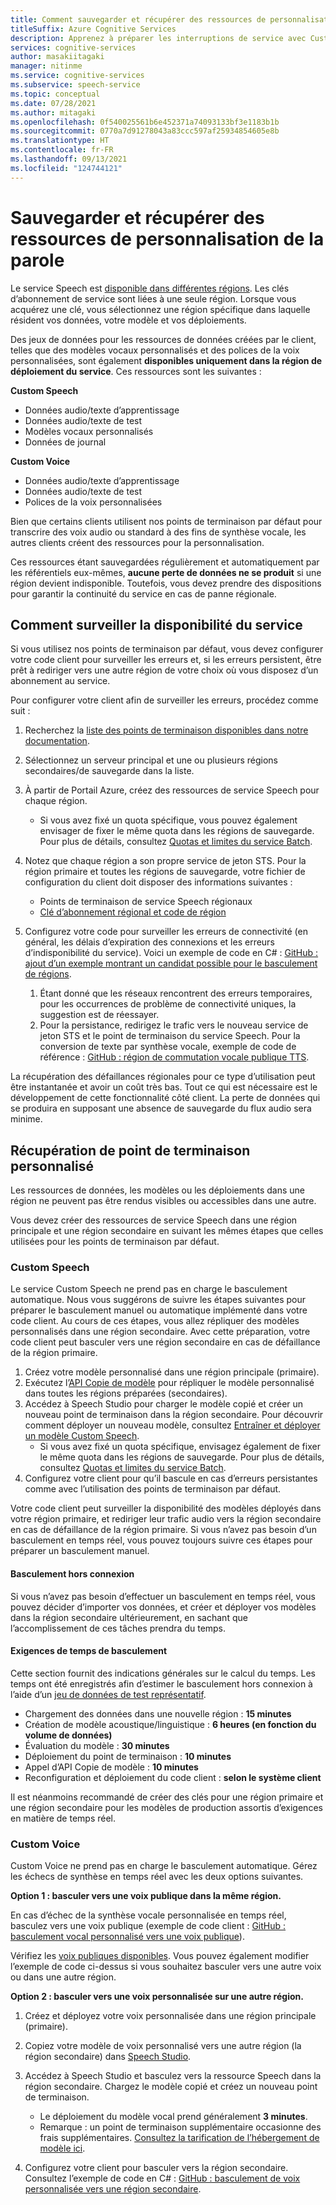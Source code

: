 ```yaml
---
title: Comment sauvegarder et récupérer des ressources de personnalisation de la parole
titleSuffix: Azure Cognitive Services
description: Apprenez à préparer les interruptions de service avec Custom Speech et Custom Voice.
services: cognitive-services
author: masakiitagaki
manager: nitinme
ms.service: cognitive-services
ms.subservice: speech-service
ms.topic: conceptual
ms.date: 07/28/2021
ms.author: mitagaki
ms.openlocfilehash: 0f540025561b6e452371a74093133bf3e1183b1b
ms.sourcegitcommit: 0770a7d91278043a83ccc597af25934854605e8b
ms.translationtype: HT
ms.contentlocale: fr-FR
ms.lasthandoff: 09/13/2021
ms.locfileid: "124744121"
---
```

# <a name="back-up-and-recover-speech-customization-resources"></a>Sauvegarder et récupérer des ressources de personnalisation de la parole

Le service Speech est [disponible dans différentes régions](./regions.md). Les clés d’abonnement de service sont liées à une seule région. Lorsque vous acquérez une clé, vous sélectionnez une région spécifique dans laquelle résident vos données, votre modèle et vos déploiements.

Des jeux de données pour les ressources de données créées par le client, telles que des modèles vocaux personnalisés et des polices de la voix personnalisées, sont également **disponibles uniquement dans la région de déploiement du service**. Ces ressources sont les suivantes :

**Custom Speech**
-   Données audio/texte d’apprentissage
-   Données audio/texte de test
-   Modèles vocaux personnalisés
-   Données de journal

**Custom Voice**
-   Données audio/texte d’apprentissage
-   Données audio/texte de test
-   Polices de la voix personnalisées

Bien que certains clients utilisent nos points de terminaison par défaut pour transcrire des voix audio ou standard à des fins de synthèse vocale, les autres clients créent des ressources pour la personnalisation.

Ces ressources étant sauvegardées régulièrement et automatiquement par les référentiels eux-mêmes, **aucune perte de données ne se produit** si une région devient indisponible. Toutefois, vous devez prendre des dispositions pour garantir la continuité du service en cas de panne régionale.

## <a name="how-to-monitor-service-availability"></a>Comment surveiller la disponibilité du service

Si vous utilisez nos points de terminaison par défaut, vous devez configurer votre code client pour surveiller les erreurs et, si les erreurs persistent, être prêt à rediriger vers une autre région de votre choix où vous disposez d’un abonnement au service.

Pour configurer votre client afin de surveiller les erreurs, procédez comme suit :

1.  Recherchez la [liste des points de terminaison disponibles dans notre documentation](./rest-speech-to-text.md).
2.  Sélectionnez un serveur principal et une ou plusieurs régions secondaires/de sauvegarde dans la liste.
3. À partir de Portail Azure, créez des ressources de service Speech pour chaque région.
    -  Si vous avez fixé un quota spécifique, vous pouvez également envisager de fixer le même quota dans les régions de sauvegarde. Pour plus de détails, consultez [Quotas et limites du service Batch](./speech-services-quotas-and-limits.md).

4.  Notez que chaque région a son propre service de jeton STS. Pour la région primaire et toutes les régions de sauvegarde, votre fichier de configuration du client doit disposer des informations suivantes :
    -  Points de terminaison de service Speech régionaux
    -  [Clé d’abonnement régional et code de région](./rest-speech-to-text.md)

5.  Configurez votre code pour surveiller les erreurs de connectivité (en général, les délais d’expiration des connexions et les erreurs d’indisponibilité du service). Voici un exemple de code en C# : [GitHub : ajout d’un exemple montrant un candidat possible pour le basculement de régions](https://github.com/Azure-Samples/cognitive-services-speech-sdk/blob/fa6428a0837779cbeae172688e0286625e340942/samples/csharp/sharedcontent/console/speech_recognition_samples.cs#L965).

    1.  Étant donné que les réseaux rencontrent des erreurs temporaires, pour les occurrences de problème de connectivité uniques, la suggestion est de réessayer.
    2.  Pour la persistance, redirigez le trafic vers le nouveau service de jeton STS et le point de terminaison du service Speech. Pour la conversion de texte par synthèse vocale, exemple de code de référence : [GitHub : région de commutation vocale publique TTS](https://github.com/Azure-Samples/cognitive-services-speech-sdk/blob/master/samples/csharp/sharedcontent/console/speech_synthesis_samples.cs#L880).

La récupération des défaillances régionales pour ce type d’utilisation peut être instantanée et avoir un coût très bas. Tout ce qui est nécessaire est le développement de cette fonctionnalité côté client. La perte de données qui se produira en supposant une absence de sauvegarde du flux audio sera minime.

## <a name="custom-endpoint-recovery"></a>Récupération de point de terminaison personnalisé

Les ressources de données, les modèles ou les déploiements dans une région ne peuvent pas être rendus visibles ou accessibles dans une autre.

Vous devez créer des ressources de service Speech dans une région principale et une région secondaire en suivant les mêmes étapes que celles utilisées pour les points de terminaison par défaut.

### <a name="custom-speech"></a>Custom Speech

Le service Custom Speech ne prend pas en charge le basculement automatique. Nous vous suggérons de suivre les étapes suivantes pour préparer le basculement manuel ou automatique implémenté dans votre code client. Au cours de ces étapes, vous allez répliquer des modèles personnalisés dans une région secondaire. Avec cette préparation, votre code client peut basculer vers une région secondaire en cas de défaillance de la région primaire.

1.  Créez votre modèle personnalisé dans une région principale (primaire).
2.  Exécutez l’[API Copie de modèle](https://eastus2.dev.cognitive.microsoft.com/docs/services/speech-to-text-api-v3-0/operations/CopyModelToSubscription) pour répliquer le modèle personnalisé dans toutes les régions préparées (secondaires).
3.  Accédez à Speech Studio pour charger le modèle copié et créer un nouveau point de terminaison dans la région secondaire. Pour découvrir comment déployer un nouveau modèle, consultez [Entraîner et déployer un modèle Custom Speech](./how-to-custom-speech-train-model.md).
    -  Si vous avez fixé un quota spécifique, envisagez également de fixer le même quota dans les régions de sauvegarde. Pour plus de détails, consultez [Quotas et limites du service Batch](./speech-services-quotas-and-limits.md).
4.  Configurez votre client pour qu’il bascule en cas d’erreurs persistantes comme avec l’utilisation des points de terminaison par défaut.

Votre code client peut surveiller la disponibilité des modèles déployés dans votre région primaire, et rediriger leur trafic audio vers la région secondaire en cas de défaillance de la région primaire. Si vous n’avez pas besoin d’un basculement en temps réel, vous pouvez toujours suivre ces étapes pour préparer un basculement manuel.

#### <a name="offline-failover"></a>Basculement hors connexion

Si vous n’avez pas besoin d’effectuer un basculement en temps réel, vous pouvez décider d’importer vos données, et créer et déployer vos modèles dans la région secondaire ultérieurement, en sachant que l’accomplissement de ces tâches prendra du temps.

#### <a name="failover-time-requirements"></a>Exigences de temps de basculement

Cette section fournit des indications générales sur le calcul du temps. Les temps ont été enregistrés afin d’estimer le basculement hors connexion à l’aide d’un [jeu de données de test représentatif](https://github.com/microsoft/Cognitive-Custom-Speech-Service).

-   Chargement des données dans une nouvelle région : **15 minutes**
-   Création de modèle acoustique/linguistique : **6 heures (en fonction du volume de données)**
-   Évaluation du modèle : **30 minutes**
-   Déploiement du point de terminaison : **10 minutes**
-   Appel d’API Copie de modèle : **10 minutes**
-   Reconfiguration et déploiement du code client : **selon le système client**

Il est néanmoins recommandé de créer des clés pour une région primaire et une région secondaire pour les modèles de production assortis d’exigences en matière de temps réel.

### <a name="custom-voice"></a>Custom Voice

Custom Voice ne prend pas en charge le basculement automatique. Gérez les échecs de synthèse en temps réel avec les deux options suivantes.

**Option 1 : basculer vers une voix publique dans la même région.**

En cas d’échec de la synthèse vocale personnalisée en temps réel, basculez vers une voix publique (exemple de code client : [GitHub : basculement vocal personnalisé vers une voix publique](https://github.com/Azure-Samples/cognitive-services-speech-sdk/blob/master/samples/csharp/sharedcontent/console/speech_synthesis_samples.cs#L899)).

Vérifiez les [voix publiques disponibles](./language-support.md#neural-voices). Vous pouvez également modifier l’exemple de code ci-dessus si vous souhaitez basculer vers une autre voix ou dans une autre région.

**Option 2 : basculer vers une voix personnalisée sur une autre région.**

1.  Créez et déployez votre voix personnalisée dans une région principale (primaire).
2.  Copiez votre modèle de voix personnalisé vers une autre région (la région secondaire) dans [Speech Studio](https://speech.microsoft.com).
3.  Accédez à Speech Studio et basculez vers la ressource Speech dans la région secondaire. Chargez le modèle copié et créez un nouveau point de terminaison.
    -   Le déploiement du modèle vocal prend généralement **3 minutes**.
    -   Remarque : un point de terminaison supplémentaire occasionne des frais supplémentaires. [Consultez la tarification de l’hébergement de modèle ici](https://azure.microsoft.com/pricing/details/cognitive-services/speech-services/).

4.  Configurez votre client pour basculer vers la région secondaire. Consultez l’exemple de code en C# : [GitHub : basculement de voix personnalisée vers une région secondaire](https://github.com/Azure-Samples/cognitive-services-speech-sdk/blob/master/samples/csharp/sharedcontent/console/speech_synthesis_samples.cs#L920).